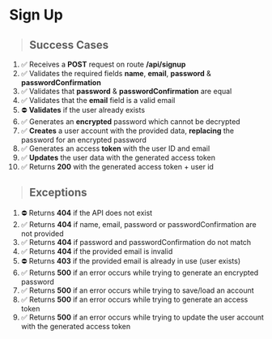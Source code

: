 # Sign Up

> ## Success Cases

1. ✅ Receives a **POST** request on route **/api/signup**
2. ✅ Validates the required fields **name**, **email**, **password** & **passwordConfirmation**
3. ✅ Validates that **password** & **passwordConfirmation** are equal
4. ✅ Validates that the **email** field is a valid email
5. ⛔ **Validates** if the user already exists
6. ✅ Generates an **encrypted** password which cannot be decrypted
7. ✅ **Creates** a user account with the provided data, **replacing** the password for an encrypted password
8. ✅ Generates an access **token** with the user ID and email
9. ✅ **Updates** the user data with the generated access token
10. ✅ Returns **200** with the generated access token + user id

> ## Exceptions

1. ⛔ Returns **404** if the API does not exist
2. ✅ Returns **404** if name, email, password or passwordConfirmation are not provided
3. ✅ Returns **404** if password and passwordConfirmation do not match
4. ✅ Returns **404** if the provided email is invalid
5. ⛔ Returns **403** if the provided email is already in use (user exists)
6. ✅ Returns **500** if an error occurs while trying to generate an encrypted password
7. ✅ Returns **500** if an error occurs while trying to save/load an account
8. ✅ Returns **500** if an error occurs while trying to generate an access token
9. ✅ Returns **500** if an error occurs while trying to update the user account with the generated access token